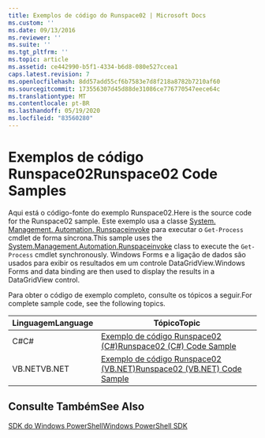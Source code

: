 ```yaml
---
title: Exemplos de código do Runspace02 | Microsoft Docs
ms.custom: ''
ms.date: 09/13/2016
ms.reviewer: ''
ms.suite: ''
ms.tgt_pltfrm: ''
ms.topic: article
ms.assetid: ce442990-b5f1-4334-b6d8-080e527ccea1
caps.latest.revision: 7
ms.openlocfilehash: 8dd57add55cf6b7583e7d8f218a8782b7210af60
ms.sourcegitcommit: 173556307d45d88de31086ce776770547eece64c
ms.translationtype: MT
ms.contentlocale: pt-BR
ms.lasthandoff: 05/19/2020
ms.locfileid: "83560280"
---
```

# <a name="runspace02-code-samples"></a><span data-ttu-id="23972-102">Exemplos de código Runspace02</span><span class="sxs-lookup"><span data-stu-id="23972-102">Runspace02 Code Samples</span></span>

<span data-ttu-id="23972-103">Aqui está o código-fonte do exemplo Runspace02.</span><span class="sxs-lookup"><span data-stu-id="23972-103">Here is the source code for the Runspace02 sample.</span></span> <span data-ttu-id="23972-104">Este exemplo usa a classe [System. Management. Automation. Runspaceinvoke](/dotnet/api/System.Management.Automation.RunspaceInvoke) para executar o `Get-Process` cmdlet de forma síncrona.</span><span class="sxs-lookup"><span data-stu-id="23972-104">This sample uses the [System.Management.Automation.Runspaceinvoke](/dotnet/api/System.Management.Automation.RunspaceInvoke) class to execute the `Get-Process` cmdlet synchronously.</span></span> <span data-ttu-id="23972-105">Windows Forms e a ligação de dados são usados para exibir os resultados em um controle DataGridView.</span><span class="sxs-lookup"><span data-stu-id="23972-105">Windows Forms and data binding are then used to display the results in a DataGridView control.</span></span>

<span data-ttu-id="23972-106">Para obter o código de exemplo completo, consulte os tópicos a seguir.</span><span class="sxs-lookup"><span data-stu-id="23972-106">For complete sample code, see the following topics.</span></span>

|<span data-ttu-id="23972-107">Linguagem</span><span class="sxs-lookup"><span data-stu-id="23972-107">Language</span></span>|<span data-ttu-id="23972-108">Tópico</span><span class="sxs-lookup"><span data-stu-id="23972-108">Topic</span></span>|
|--------------|-----------|
|<span data-ttu-id="23972-109">C#</span><span class="sxs-lookup"><span data-stu-id="23972-109">C#</span></span>|[<span data-ttu-id="23972-110">Exemplo de código Runspace02 (C#)</span><span class="sxs-lookup"><span data-stu-id="23972-110">Runspace02 (C#) Code Sample</span></span>](./runspace02-csharp-code-sample.md)|
|<span data-ttu-id="23972-111">VB.NET</span><span class="sxs-lookup"><span data-stu-id="23972-111">VB.NET</span></span>|[<span data-ttu-id="23972-112">Exemplo de código Runspace02 (VB.NET)</span><span class="sxs-lookup"><span data-stu-id="23972-112">Runspace02 (VB.NET) Code Sample</span></span>](./runspace02-vb-net-code-sample.md)|

## <a name="see-also"></a><span data-ttu-id="23972-113">Consulte Também</span><span class="sxs-lookup"><span data-stu-id="23972-113">See Also</span></span>

[<span data-ttu-id="23972-114">SDK do Windows PowerShell</span><span class="sxs-lookup"><span data-stu-id="23972-114">Windows PowerShell SDK</span></span>](../windows-powershell-reference.md)
